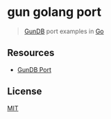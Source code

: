 # gun golang port

> [GunDB](https://github.com/amark/gun) port examples in [Go](https://golang.org/)

## Resources

- [GunDB Port](https://github.com/gundb/port)

## License

[MIT](LICENSE)

